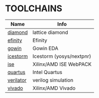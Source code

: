 # TOOLCHAINS
| Name | Info |
| --- | --- |
| [diamond](diamond/README.md) | lattice diamond |
| [efinity](efinity/README.md) | Efinity |
| [gowin](gowin/README.md) | Gowin EDA |
| [icestorm](icestorm/README.md) | Icestorm (yosys/nextpnr) |
| [ise](ise/README.md) | Xilinx/AMD ISE WebPACK |
| [quartus](quartus/README.md) | Intel Quartus |
| [verilator](verilator/README.md) | verilog simulation |
| [vivado](vivado/README.md) | Xilinx/AMD Vivado |
